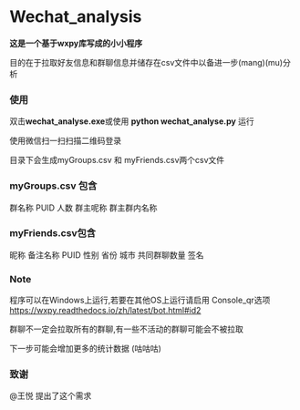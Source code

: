 # Wechat_analysis

**这是一个基于wxpy库写成的小小程序**

目的在于拉取好友信息和群聊信息并储存在csv文件中以备进一步(mang)(mu)分析



### 使用

双击**wechat_analyse.exe**或使用 **python wechat_analyse.py** 运行

使用微信扫一扫扫描二维码登录

目录下会生成myGroups.csv 和 myFriends.csv两个csv文件



### myGroups.csv 包含

群名称	PUID	人数	群主呢称	群主群内名称



### myFriends.csv包含

昵称	备注名称	PUID	性别	省份	城市	共同群聊数量	签名



### Note
程序可以在Windows上运行,若要在其他OS上运行请启用 Console_qr选项
https://wxpy.readthedocs.io/zh/latest/bot.html#id2

群聊不一定会拉取所有的群聊,有一些不活动的群聊可能会不被拉取

下一步可能会增加更多的统计数据 (咕咕咕)



### 致谢

@王悦	提出了这个需求

